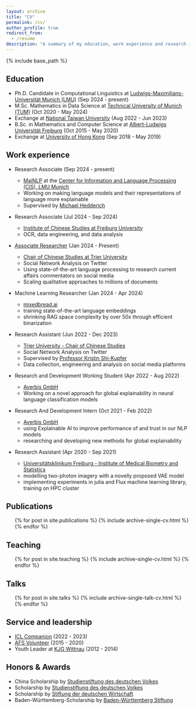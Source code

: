 ```yaml
---
layout: archive
title: "CV"
permalink: /cv/
author_profile: true
redirect_from:
  - /resume
description: "A summary of my education, work experience and research interests."
---
```


{% include base_path %}

Education
---
* Ph.D. Candidate in Computational Linguistics at [Ludwigs-Maximilians-Universität Munich (LMU)](https://www.lmu.de/en/) (Sep 2024 - present)
* M.Sc. Mathematics in Data Science at [Technical University of Munich (TUM)](https://www.tum.de/en/) (Oct 2020 - May 2024)
* Exchange at [National Taiwan University](https://www.ntu.edu.tw/english/) (Aug 2022 - Jun 2023)
* B.Sc. in Mathematics and Computer Science at [Albert-Ludwigs Universität Freiburg](https://uni-freiburg.de/en/) (Oct 2015 - May 2020)
* Exchange at [University of Hong Kong](https://www.hku.hk/) (Sep 2018 - May 2019)

Work experience
---

* Research Associate (Sep 2024 - present)
  * [MaiNLP](https://mainlp.github.io) at the [Center for Information and Language Processing (CIS), LMU Munich](https://www.cis.lmu.de)
  * Working on making language models and their representations of language more explainable
  * Supervised by [Michael Hedderich](https://www.michael-hedderich.de)

* Research Associate (Jul 2024 - Sep 2024)
  * [Institute of Chinese Studies at Freiburg University](https://www.sinologie.uni-freiburg.de/startseitenachr-en?set_language=en)
  * OCR, data engineering, and data analysis

* [Associate Researcher](https://www.uni-trier.de/universitaet/fachbereiche-faecher/fachbereich-ii/faecher/sinologie/studentische-mitarbeiter) (Jan 2024 - Present)
  * [Chair of Chinese Studies at Trier University](https://www.uni-trier.de/en/universitaet/fachbereiche-faecher/fachbereich-ii/faecher/chinese-studies/)
  * Social Network Analysis on Twitter
  * Using state-of-the-art language processing to research current affairs commentators on social media
  * Scaling qualitative approaches to millions of documents

* Machine Learning Researcher (Jan 2024 - Apr 2024)
  * [mixedbread.ai](https://www.mixedbread.ai/)
  * training state-of-the-art language embeddings
  * shrinking RAG space complexity by over 50x through efficient binarization

* Research Assistant (Jun 2022 - Dec 2023)
  * [Trier University - Chair of Chinese Studies](https://www.uni-trier.de/en/universitaet/fachbereiche-faecher/fachbereich-ii/faecher/chinese-studies/)
  * Social Network Analysis on Twitter
  * Supervised by [Professor Kristin Shi-Kupfer](https://www.uni-trier.de/en/universitaet/fachbereiche-faecher/fachbereich-ii/faecher/chinese-studies/profile/staff-a-z/translate-to-englisch-prof-dr-kristin-shi-kupfer)
  * Data collection, engineering and analysis on social media platforms

* Research and Development Working Student (Apr 2022 - Aug 2022)
  * [Averbis GmbH](https://averbis.com/)
  * Working on a novel approach for global explainability in neural language classification models

* Research And Development Intern (Oct 2021 - Feb 2022)
  * [Averbis GmbH](https://averbis.com/)
  * using Explainable AI to improve performance of and trust in our NLP models
  * researching and developing new methods for global explainability

* Research Assistant (Apr 2020 - Sep 2021)
  * [Universitätsklinikum Freiburg - Institute of Medical Biometry and Statistics](https://www.uniklinik-freiburg.de/imbi-en.html)
  * modelling two-photon imagery with a novelly proposed VAE model
  * implementing experiments in julia and Flux machine learning library, training on HPC cluster

Publications
---
  <ul>{% for post in site.publications %}
    {% include archive-single-cv.html %}
  {% endfor %}</ul>
  
Teaching
---
  <ul>{% for post in site.teaching %}
    {% include archive-single-cv.html %}
  {% endfor %}</ul>

Talks
---
  <ul>{% for post in site.talks %}
    {% include archive-single-talk-cv.html %}
  {% endfor %}</ul>
  
Service and leadership
---
* [ICL Companion](https://icl.tw/index/index) (2022 - 2023)
* [AFS Volunteer](https://afs.org/) (2015 - 2020)
* Youth Leader at [KJG Wittnau](https://www.instagram.com/kjgwittnau/?hl=en) (2012 - 2014)

Honors & Awards
---
* China Scholarship by [Studienstiftung des deutschen Volkes](https://www.studienstiftung.de/en/) 
* Scholarship by [Studienstiftung des deutschen Volkes](https://www.studienstiftung.de/en/)
* Scholarship by [Stiftung der deutschen Wirtschaft](https://www.sdw.org/index.html)
* Baden-Württemberg-Scholarship by [Baden-Württemberg Stiftung](https://www.bwstiftung.de/)
